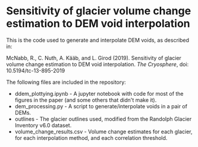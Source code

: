 # Sensitivity of glacier volume change estimation to DEM void interpolation

This is the code used to generate and interpolate DEM voids, as described in:

McNabb, R., C. Nuth, A. Kääb, and L. Girod (2019). Sensitivity of glacier volume change estimation to DEM void interpolation. *The Cryosphere*, doi: 10.5194/tc-13-895-2019

The following files are included in the repository:
* ddem_plottying.ipynb - A jupyter notebook with code for most of the figures in the paper (and some others that didn't make it).
* dem_processing.py - A script to generate/interpolate voids in a pair of DEMs.
* outlines - The glacier outlines used, modified from the Randolph Glacier Inventory v6.0 dataset.
* volume_change_results.csv - Volume change estimates for each glacier, for each interpolation method, and each correlation threshold.
